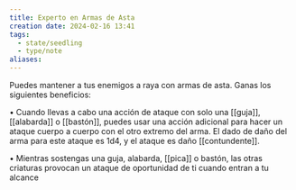 ```yaml
---
title: Experto en Armas de Asta
creation date: 2024-02-16 13:41
tags:
  - state/seedling
  - type/note
aliases:
---
```

Puedes mantener a tus enemigos a raya con armas de asta. Ganas los siguientes beneficios:

• Cuando llevas a cabo una acción de ataque con solo una [[guja]], [[alabarda]] o [[bastón]], puedes usar una acción adicional para hacer un ataque cuerpo a cuerpo con el otro extremo del arma. El dado de daño del arma para este ataque es 1d4, y el ataque es daño [[contundente]].

• Mientras sostengas una guja, alabarda, [[pica]] o bastón, las otras criaturas provocan un ataque de
oportunidad de ti cuando entran a tu alcance

